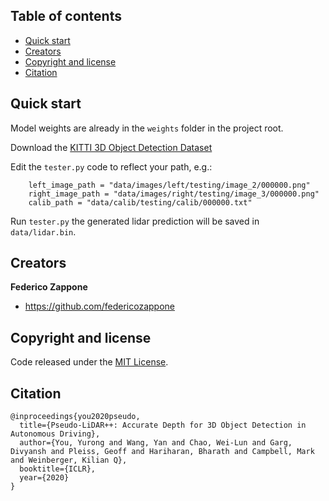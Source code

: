 ## Table of contents

- [Quick start](#quick-start)
- [Creators](#creators)
- [Copyright and license](#copyright-and-license)
- [Citation](#citation)


## Quick start

Model weights are already in the ```weights``` folder in the project root.

Download the [KITTI 3D Object Detection Dataset](http://www.cvlibs.net/datasets/kitti/eval_object.php?obj_benchmark=3d)

Edit the ```tester.py``` code to reflect your path, e.g.:

```
    left_image_path = "data/images/left/testing/image_2/000000.png"
    right_image_path = "data/images/right/testing/image_3/000000.png"
    calib_path = "data/calib/testing/calib/000000.txt"
```

Run ```tester.py``` the generated lidar prediction will be saved in ```data/lidar.bin```.

## Creators

**Federico Zappone**

- <https://github.com/federicozappone>

## Copyright and license

Code released under the [MIT License](https://github.com/federicozappone/LICENSE.md).

## Citation

```
@inproceedings{you2020pseudo,
  title={Pseudo-LiDAR++: Accurate Depth for 3D Object Detection in Autonomous Driving},
  author={You, Yurong and Wang, Yan and Chao, Wei-Lun and Garg, Divyansh and Pleiss, Geoff and Hariharan, Bharath and Campbell, Mark and Weinberger, Kilian Q},
  booktitle={ICLR},
  year={2020}
}
```
